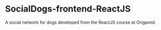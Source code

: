 # SocialDogs-frontend-ReactJS
A social network for dogs developed from the ReactJS course at Origamid.
